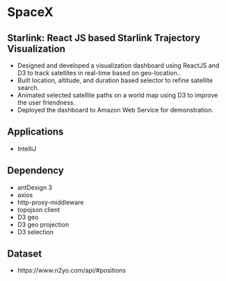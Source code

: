 # SpaceX

<h2>Starlink: React JS based Starlink Trajectory Visualization</h2>
<ul>
  <li>Designed and developed a visualization dashboard using ReactJS and D3 to track satellites in real-time based on geo-location..</li>
  <li>Built location, altitude, and duration based selector to refine satellite search.</li>
  <li>Animated selected satellite paths on a world map using D3 to improve the user friendness.</li>
  <li>Deployed the dashboard to Amazon Web Service for demonstration.</li>
</ul>  


<h2>Applications</h2>
<ul>
  <li>IntelliJ</li>
</ul>  


<h2>Dependency</h2>
<ul>
  <li>antDesign 3</li>
  <li>axios</li>
  <li>http-proxy-middleware</li>
  <li>topojson client</li>
  <li>D3 geo</li>
  <li>D3 geo projection</li>
  <li>D3 selection</li>
</ul>  


<h2>Dataset</h2>
<ul>
  <li>https://www.n2yo.com/api/#positions</li>
</ul>  
